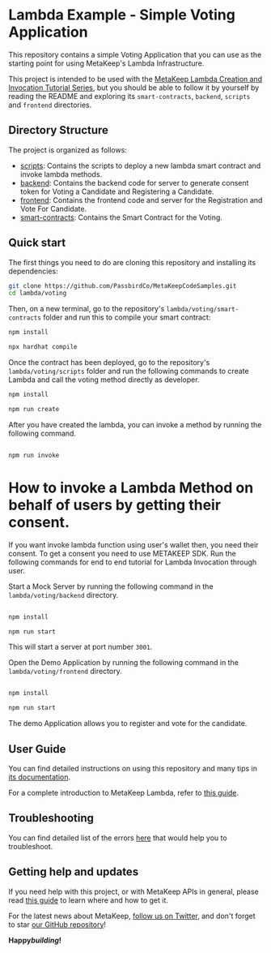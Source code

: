 # Lambda Example - Simple Voting Application

This repository contains a simple Voting Application that you can use as the starting point
for using MetaKeep's Lambda Infrastructure.

This project is intended to be used with the
[MetaKeep Lambda Creation and Invocation Tutorial Series](https://docs.metakeep.xyz/reference/lambda-101), but you should be
able to follow it by yourself by reading the README and exploring its
`smart-contracts`, `backend`, `scripts` and `frontend` directories.

## Directory Structure

The project is organized as follows:

- [scripts](./scripts): Contains the scripts to deploy a new lambda smart contract and invoke lambda methods.
- [backend](./backend): Contains the backend code for server to generate consent token for Voting a Candidate and Registering a Candidate.
- [frontend](./frontend): Contains the frontend code and server for the Registration and Vote For Candidate.
- [smart-contracts](./smart-contracts): Contains the Smart Contract for the Voting.

## Quick start

The first things you need to do are cloning this repository and installing its
dependencies:

```sh
git clone https://github.com/PassbirdCo/MetaKeepCodeSamples.git
cd lambda/voting
```

Then, on a new terminal, go to the repository's `lambda/voting/smart-contracts` folder and run this to
compile your smart contract:

```sh
npm install

npx hardhat compile
```

Once the contract has been deployed, go to the repository's `lambda/voting/scripts` folder and run the following commands
to create Lambda and call the voting method directly as developer.

```sh
npm install

npm run create
```

After you have created the lambda, you can invoke a method by running the following command.

```sh

npm run invoke

```

# How to invoke a Lambda Method on behalf of users by getting their consent.

If you want invoke lambda function using user's wallet then, you need their consent. To get a consent you need to use METAKEEP SDK. Run the following commands for end to end tutorial for Lambda Invocation through user.

Start a Mock Server by running the following command in the `lambda/voting/backend` directory.

```sh

npm install

npm run start
```

This will start a server at port number `3001`.

Open the Demo Application by running the following command in the `lambda/voting/frontend` directory.

```sh

npm install

npm run start
```

The demo Application allows you to register and vote for the candidate.

## User Guide

You can find detailed instructions on using this repository and many tips in [its documentation](https://docs.metakeep.xyz/reference/lambda-101).

For a complete introduction to MetaKeep Lambda, refer to [this guide](https://docs.metakeep.xyz/reference/lambda-101).

## Troubleshooting

You can find detailed list of the errors [here](https://docs.metakeep.xyz/reference/api-error-status#v2applambdacreate) that would help you to troubleshoot.

## Getting help and updates

If you need help with this project, or with MetaKeep APIs in general, please read [this guide](https://docs.metakeep.xyz/) to learn where and how to get it.

For the latest news about MetaKeep, [follow us on Twitter](https://twitter.com/metakeep), and don't forget to star [our GitHub repository](https://github.com/PassbirdCo/MetaKeepCodeSamples.git)!

**Happy*building*!**
